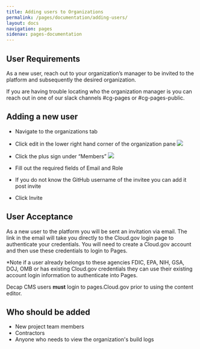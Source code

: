 ```yaml
---
title: Adding users to Organizations
permalink: /pages/documentation/adding-users/
layout: docs
navigation: pages
sidenav: pages-documentation
---
```



## User Requirements

As a new user, reach out to your organization’s manager to be invited to the platform and subsequently the desired organization. 

If you are having trouble locating who the organization manager is you can reach out in one of our slack channels #cg-pages or #cg-pages-public.

## Adding a new user

- Navigate to the organizations tab
- Click edit in the lower right hand corner of the organization pane
  <img src="{{ site.baseurl }}/assets/images/pages/edit_organizations.png"/>

- Click the plus sign under “Members” 
  <img src="{{ site.baseurl }}/assets/images/pages/add_user.png"/>

- Fill out the required fields of Email and Role
 * If you do not know the GitHub username of the invitee you can add it post invite

- Click Invite

## User Acceptance

As a new user to the platform you will be sent an invitation via email. The link in the email will take you directly to the Cloud.gov login page to authenticate your credentials.  You will need to create a Cloud.gov account and then use these credentials to login to Pages. 

\*Note if a user already belongs to these agencies FDIC, EPA, NIH, GSA, DOJ, OMB or has existing Cloud.gov credentials they can use their existing account login information to authenticate into Pages.


  
Decap CMS users **must** login to pages.Cloud.gov prior to using the content editor.

## Who should be added

* New project team members
* Contractors
* Anyone who needs to view the organization's build logs

